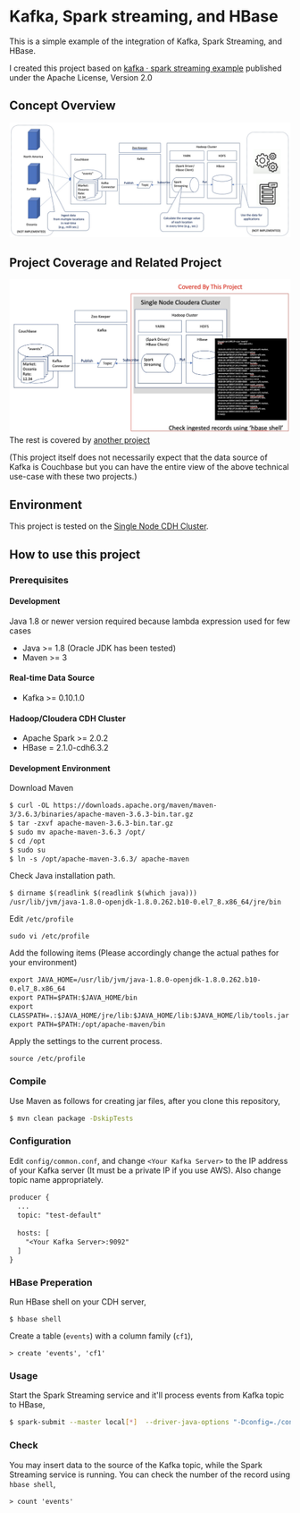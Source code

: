 # Kafka, Spark streaming, and HBase

This is a simple example of the integration of Kafka, Spark Streaming, and HBase.

I created this project based on [kafka · spark streaming example](https://github.com/trK54Ylmz/kafka-spark-streaming-example) published under the Apache License, Version 2.0

## Concept Overview

![Concept Diagram](images/concept-diagram.jpg)


## Project Coverage and Related Project

![Coverage Diagram](images/coverage-2.jpg)
The rest is covered by [another project](https://github.com/YoshiyukiKono/couchbase_kafka)

(This project itself does not necessarily expect that the data source of Kafka is Couchbase but you can have the entire view of the above technical use-case with these two projects.)

## Environment
This project is tested on the [Single Node CDH Cluster](https://github.com/YoshiyukiKono/SingleNodeCDHCluster).


## How to use this project

### Prerequisites

#### Development
Java 1.8 or newer version required because lambda expression used for few cases

- Java >= 1.8 (Oracle JDK has been tested)
- Maven >= 3

#### Real-time Data Source

- Kafka >= 0.10.1.0

#### Hadoop/Cloudera CDH Cluster

- Apache Spark >= 2.0.2
- HBase = 2.1.0-cdh6.3.2


#### Development Environment

Download Maven
```
$ curl -OL https://downloads.apache.org/maven/maven-3/3.6.3/binaries/apache-maven-3.6.3-bin.tar.gz
$ tar -zxvf apache-maven-3.6.3-bin.tar.gz
$ sudo mv apache-maven-3.6.3 /opt/
$ cd /opt
$ sudo su
$ ln -s /opt/apache-maven-3.6.3/ apache-maven
```
Check Java installation path.
```
$ dirname $(readlink $(readlink $(which java)))
/usr/lib/jvm/java-1.8.0-openjdk-1.8.0.262.b10-0.el7_8.x86_64/jre/bin
```
Edit `/etc/profile`
```
sudo vi /etc/profile
```
Add the following items (Please accordingly change the actual pathes for your environment)
```
export JAVA_HOME=/usr/lib/jvm/java-1.8.0-openjdk-1.8.0.262.b10-0.el7_8.x86_64
export PATH=$PATH:$JAVA_HOME/bin
export CLASSPATH=.:$JAVA_HOME/jre/lib:$JAVA_HOME/lib:$JAVA_HOME/lib/tools.jar 
export PATH=$PATH:/opt/apache-maven/bin
```
Apply the settings to the current process.
```
source /etc/profile
```

### Compile

Use Maven as follows for creating jar files, after you clone this repository,

```bash
$ mvn clean package -DskipTests
```

### Configuration

Edit `config/common.conf`, and change `<Your Kafka Server>` to the IP address of your Kafka server (It must be a private IP if you use AWS). Also change topic name appropriately.

```
producer {
  ...
  topic: "test-default"

  hosts: [
    "<Your Kafka Server>:9092"
  ]
}
```

### HBase Preperation

Run HBase shell on your CDH server,
```
$ hbase shell
```
Create a table (`events`) with a column family (`cf1`),  
```
> create 'events', 'cf1'
```

### Usage

Start the Spark Streaming service and it'll process events from Kafka topic to HBase,

```bash
$ spark-submit --master local[*]  --driver-java-options "-Dconfig=./config/common.conf -Dlog4j.configuration=file:log4j.xml" streaming/target/spark-streaming-0.1.jar
```

### Check

You may insert data to the source of the Kafka topic, while the Spark Streaming service is running. You can check the number of the record using `hbase shell`,

```
> count 'events'
```


